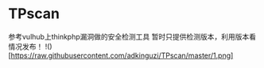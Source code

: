 # TPscan
参考vulhub上thinkphp漏洞做的安全检测工具
暂时只提供检测版本，利用版本看情况发布！
!()[https://raw.githubusercontent.com/adkinguzi/TPscan/master/1.png]
